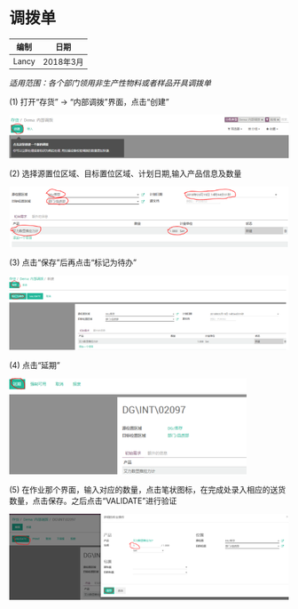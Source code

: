 # 调拨单

编制 | 日期
----- | -----
Lancy | 2018年3月

_适⽤范围：各个部门领⽤⾮⽣产性物料或者样品开具调拨单_

(1) 打开“存货” -> “内部调拨”界⾯，点击“创建”

![Stock Operation 1](_images/stock_operation1.png)

(2) 选择源置位区域、⽬标置位区域、计划⽇期,输⼊产品信息及数量

![Stock Operation 2](_images/stock_operation2.png)

(3) 点击“保存”后再点击“标记为待办”

![Stock Operation 3](_images/stock_operation3.png)

(4) 点击“延期”

![Stock Operation 4](_images/stock_operation4.png)

(5) 在作业那个界⾯，输⼊对应的数量，点击笔状图标，在完成处录⼊相应的送货数量，点击保存。之后点击“VALIDATE”进⾏验证

![Stock Operation 5](_images/stock_operation5.png)